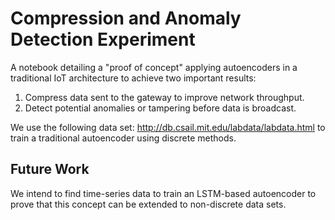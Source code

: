 # Compression and Anomaly Detection Experiment

A notebook detailing a "proof of concept" applying autoencoders in a traditional IoT architecture to achieve two important results:
  1. Compress data sent to the gateway to improve network throughput.
  2. Detect potential anomalies or tampering before data is broadcast.

We use the following data set: http://db.csail.mit.edu/labdata/labdata.html
to train a traditional autoencoder using discrete methods.

## Future Work

We intend to find time-series data to train an LSTM-based autoencoder to prove that this concept can be extended to non-discrete data sets.
